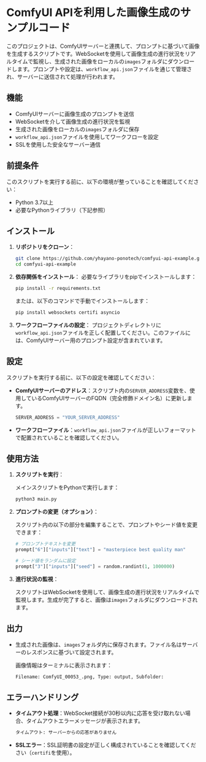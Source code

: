# ComfyUI APIを利用した画像生成のサンプルコード

このプロジェクトは、ComfyUIサーバーと連携して、プロンプトに基づいて画像を生成するスクリプトです。WebSocketを使用して画像生成の進行状況をリアルタイムで監視し、生成された画像をローカルの`images`フォルダにダウンロードします。プロンプトや設定は、`workflow_api.json`ファイルを通じて管理され、サーバーに送信されて処理が行われます。

## 機能

- ComfyUIサーバーに画像生成のプロンプトを送信
- WebSocketを介して画像生成の進行状況を監視
- 生成された画像をローカルの`images`フォルダに保存
- `workflow_api.json`ファイルを使用してワークフローを設定
- SSLを使用した安全なサーバー通信

## 前提条件

このスクリプトを実行する前に、以下の環境が整っていることを確認してください：

- Python 3.7以上
- 必要なPythonライブラリ（下記参照）

## インストール

1. **リポジトリをクローン**：
    ```bash
    git clone https://github.com/yhayano-ponotech/comfyui-api-example.git
    cd comfyui-api-example
    ```

2. **依存関係をインストール**：
    必要なライブラリをpipでインストールします：
    ```bash
    pip install -r requirements.txt
    ```

    または、以下のコマンドで手動でインストールします：
    ```bash
    pip install websockets certifi asyncio
    ```

3. **ワークフローファイルの設定**：
    プロジェクトディレクトリに`workflow_api.json`ファイルを正しく配置してください。このファイルには、ComfyUIサーバー用のプロンプト設定が含まれています。

## 設定

スクリプトを実行する前に、以下の設定を確認してください：

- **ComfyUIサーバーのアドレス**：スクリプト内の`SERVER_ADDRESS`変数を、使用しているComfyUIサーバーのFQDN（完全修飾ドメイン名）に更新します。
  
    ```python
    SERVER_ADDRESS = "YOUR_SERVER_ADDRESS"
    ```

- **ワークフローファイル**：`workflow_api.json`ファイルが正しいフォーマットで配置されていることを確認してください。

## 使用方法

1. **スクリプトを実行**：

    メインスクリプトをPythonで実行します：
    ```bash
    python3 main.py
    ```

2. **プロンプトの変更（オプション）**：
    
    スクリプト内の以下の部分を編集することで、プロンプトやシード値を変更できます：
    
    ```python
    # プロンプトテキストを変更
    prompt["6"]["inputs"]["text"] = "masterpiece best quality man"

    # シード値をランダムに設定
    prompt["3"]["inputs"]["seed"] = random.randint(1, 1000000)
    ```

3. **進行状況の監視**：

    スクリプトはWebSocketを使用して、画像生成の進行状況をリアルタイムで監視します。生成が完了すると、画像は`images`フォルダにダウンロードされます。

## 出力

- 生成された画像は、`images`フォルダ内に保存されます。ファイル名はサーバーのレスポンスに基づいて設定されます。
  
  画像情報はターミナルに表示されます：

  ```bash
  Filename: ComfyUI_00053_.png, Type: output, Subfolder: 
  ```

## エラーハンドリング

- **タイムアウト処理**：WebSocket接続が30秒以内に応答を受け取れない場合、タイムアウトエラーメッセージが表示されます。
  
  ```bash
  タイムアウト: サーバーからの応答がありません
  ```

- **SSLエラー**：SSL証明書の設定が正しく構成されていることを確認してください（`certifi`を使用）。
